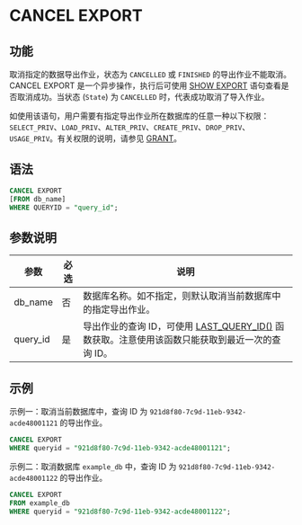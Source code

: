 # CANCEL EXPORT

## 功能

取消指定的数据导出作业，状态为 `CANCELLED` 或 `FINISHED` 的导出作业不能取消。CANCEL EXPORT 是一个异步操作，执行后可使用 [SHOW EXPORT](/sql-reference/sql-statements/data-manipulation/SHOW%20EXPORT.md) 语句查看是否取消成功。当状态 (`State`) 为 `CANCELLED` 时，代表成功取消了导入作业。

如使用该语句，用户需要有指定导出作业所在数据库的任意一种以下权限：`SELECT_PRIV`、`LOAD_PRIV`、`ALTER_PRIV`、`CREATE_PRIV`、`DROP_PRIV`、`USAGE_PRIV`。有关权限的说明，请参见 [GRANT](/sql-reference/sql-statements/account-management/GRANT.md)。

## 语法

```SQL
CANCEL EXPORT
[FROM db_name]
WHERE QUERYID = "query_id";
```

## 参数说明

| **参数** | **必选** | **说明**                                                     |
| -------- | -------- | ------------------------------------------------------------ |
| db_name  | 否       | 数据库名称。如不指定，则默认取消当前数据库中的指定导出作业。 |
| query_id | 是       | 导出作业的查询 ID，可使用 [LAST_QUERY_ID()](/sql-reference/sql-functions/utility-functions/last_query_id.md) 函数获取。注意使用该函数只能获取到最近一次的查询 ID。 |

## 示例

示例一：取消当前数据库中，查询 ID 为 `921d8f80-7c9d-11eb-9342-acde48001121` 的导出作业。

```SQL
CANCEL EXPORT
WHERE queryid = "921d8f80-7c9d-11eb-9342-acde48001121";
```

示例二：取消数据库 `example_db` 中，查询 ID 为 `921d8f80-7c9d-11eb-9342-acde48001122` 的导出作业。

```SQL
CANCEL EXPORT 
FROM example_db 
WHERE queryid = "921d8f80-7c9d-11eb-9342-acde48001122";
```
